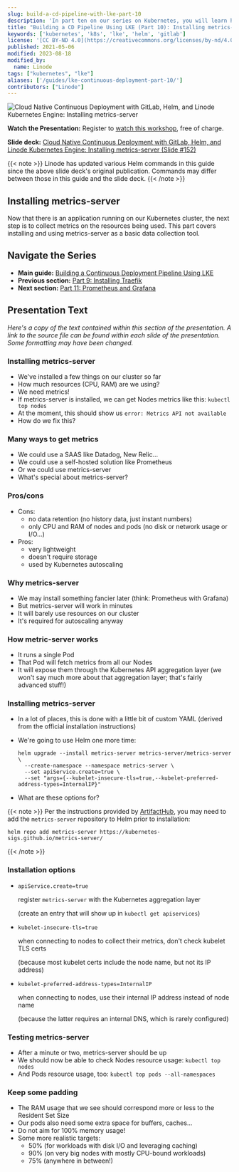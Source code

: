 ```yaml
---
slug: build-a-cd-pipeline-with-lke-part-10
description: 'In part ten on our series on Kubernetes, you will learn how to collect metrics on the resources used in your Kubernetes cluster by installing metrics-server.'
title: "Building a CD Pipeline Using LKE (Part 10): Installing metrics-server"
keywords: ['kubernetes', 'k8s', 'lke', 'helm', 'gitlab']
license: '[CC BY-ND 4.0](https://creativecommons.org/licenses/by-nd/4.0)'
published: 2021-05-06
modified: 2023-08-18
modified_by:
  name: Linode
tags: ["kubernetes", "lke"]
aliases: ['/guides/lke-continuous-deployment-part-10/']
contributors: ["Linode"]
---
```


![Cloud Native Continuous Deployment with GitLab, Helm, and Linode Kubernetes Engine: Installing metrics-server](cd-presentation-header-10-installing-metrics-server.png "Cloud Native Continuous Deployment with GitLab, Helm, and Linode Kubernetes Engine: Installing metrics-server")

**Watch the Presentation:** Register to [watch this workshop](https://event.on24.com/wcc/r/3121133/FC5BC89B210FAAFFC957E6204E55A228?partnerref=website_docs), free of charge.

**Slide deck:** [Cloud Native Continuous Deployment with GitLab, Helm, and Linode Kubernetes Engine: Installing metrics-server (Slide #152)](https://2021-03-lke.container.training/#152)

{{< note >}}
Linode has updated various Helm commands in this guide since the above slide deck's original publication. Commands may differ between those in this guide and the slide deck.
{{< /note >}}

## Installing metrics-server

Now that there is an application running on our Kubernetes cluster, the next step is to collect metrics on the resources being used. This part covers installing and using metrics-server as a basic data collection tool.

## Navigate the Series

- **Main guide:** [Building a Continuous Deployment Pipeline Using LKE](/docs/guides/build-a-cd-pipeline-with-lke/)
- **Previous section:** [Part 9: Installing Traefik](/docs/guides/build-a-cd-pipeline-with-lke-part-9/)
- **Next section:** [Part 11: Prometheus and Grafana](/docs/guides/build-a-cd-pipeline-with-lke-part-11/)

## Presentation Text

*Here's a copy of the text contained within this section of the presentation. A link to the source file can be found within each slide of the presentation. Some formatting may have been changed.*

### Installing metrics-server

- We've installed a few things on our cluster so far
- How much resources (CPU, RAM) are we using?
- We need metrics!
- If metrics-server is installed, we can get Nodes metrics like this: `kubectl top nodes`
- At the moment, this should show us `error: Metrics API not available`
- How do we fix this?

### Many ways to get metrics

- We could use a SAAS like Datadog, New Relic...
- We could use a self-hosted solution like Prometheus
- Or we could use metrics-server
- What's special about metrics-server?

### Pros/cons

- Cons:
    - no data retention (no history data, just instant numbers)
    - only CPU and RAM of nodes and pods (no disk or network usage or I/O...)
- Pros:
    - very lightweight
    - doesn't require storage
    - used by Kubernetes autoscaling

### Why metrics-server

- We may install something fancier later (think: Prometheus with Grafana)
- But metrics-server will work in minutes
- It will barely use resources on our cluster
- It's required for autoscaling anyway

### How metric-server works

- It runs a single Pod
- That Pod will fetch metrics from all our Nodes
- It will expose them through the Kubernetes API aggregation layer (we won't say much more about that aggregation layer; that's fairly advanced stuff!)

### Installing metrics-server

- In a lot of places, this is done with a little bit of custom YAML
(derived from the official installation instructions)
- We're going to use Helm one more time:

      helm upgrade --install metrics-server metrics-server/metrics-server \
        --create-namespace --namespace metrics-server \
        --set apiService.create=true \
        --set "args={--kubelet-insecure-tls=true,--kubelet-preferred-address-types=InternalIP}"

- What are these options for?

{{< note >}}
Per the instructions provided by [ArtifactHub](https://artifacthub.io/packages/helm/metrics-server/metrics-server), you may need to add the `metrics-server` repository to Helm prior to installation:
```command
helm repo add metrics-server https://kubernetes-sigs.github.io/metrics-server/
```
{{< /note >}}

### Installation options

- `apiService.create=true`

    register `metrics-server` with the Kubernetes aggregation layer

    (create an entry that will show up in `kubectl get apiservices`)

- `kubelet-insecure-tls=true`

    when connecting to nodes to collect their metrics, don't check kubelet TLS certs

    (because most kubelet certs include the node name, but not its IP address)

- `kubelet-preferred-address-types=InternalIP`

    when connecting to nodes, use their internal IP address instead of node name

    (because the latter requires an internal DNS, which is rarely configured)

### Testing metrics-server

- After a minute or two, metrics-server should be up
- We should now be able to check Nodes resource usage: `kubectl top nodes`
- And Pods resource usage, too: `kubectl top pods --all-namespaces`

### Keep some padding

- The RAM usage that we see should correspond more or less to the Resident Set Size
- Our pods also need some extra space for buffers, caches...
- Do not aim for 100% memory usage!
- Some more realistic targets:
  - 50% (for workloads with disk I/O and leveraging caching)
  - 90% (on very big nodes with mostly CPU-bound workloads)
  - 75% (anywhere in between!)

